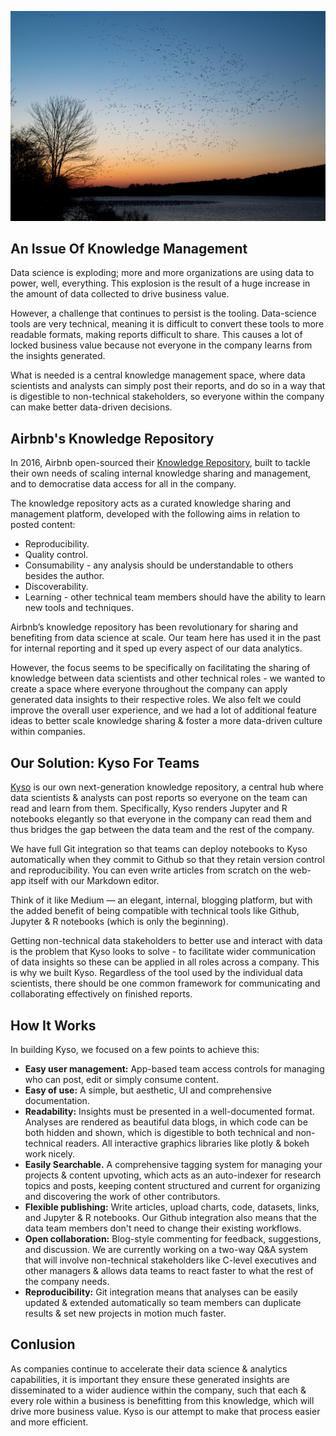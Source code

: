 ![Knowledge Transfer](images/knowledge-repo.png)

## An Issue Of Knowledge Management

Data science is exploding; more and more organizations are using data to power, well, everything. This explosion is the result of a huge increase in the amount of data collected to drive business value.

However, a challenge that continues to persist is the tooling. Data-science tools are very technical, meaning it is difficult to convert these tools to more readable formats, making reports difficult to share. This causes a lot of locked business value because not everyone in the company learns from the insights generated.

What is needed is a central knowledge management space, where data scientists and analysts can simply post their reports, and do so in a way that is digestible to non-technical stakeholders, so everyone within the company can make better data-driven decisions.

## Airbnb's Knowledge Repository

In 2016, Airbnb open-sourced their [Knowledge Repository](https://github.com/airbnb/knowledge-repo), built to tackle their own needs of scaling internal knowledge sharing and management, and to democratise data access for all in the company.

The knowledge repository acts as a curated knowledge sharing and management platform, developed with the following aims in relation to posted content:

- Reproducibility.
- Quality control.
- Consumability - any analysis should be understandable to others besides the author.
- Discoverability.
- Learning - other technical team members should have the ability to learn new tools and techniques.

Airbnb’s knowledge repository has been revolutionary for sharing and benefiting from data science at scale. Our team here has used it in the past for internal reporting and it sped up every aspect of our data analytics. 

However, the focus seems to be specifically on facilitating the sharing of knowledge between data scientists and other technical roles - we wanted to create a space where everyone throughout the company can apply generated data insights to their respective roles. We also felt we could improve the overall user experience, and we had a lot of additional feature ideas to better scale knowledge sharing & foster a more data-driven culture within companies.

## Our Solution: Kyso For Teams

[Kyso](https://kyso.io/) is our own next-generation knowledge repository, a central hub where data scientists & analysts can post reports so everyone on the team can read and learn from them. Specifically, Kyso renders Jupyter and R notebooks elegantly so that everyone in the company can read them and thus bridges the gap between the data team and the rest of the company. 

We have full Git integration so that teams can deploy notebooks to Kyso automatically when they commit to Github so that they retain version control and reproducibility. You can even write articles from scratch on the web-app itself with our Markdown editor. 

Think of it like Medium — an elegant, internal, blogging platform, but with the added benefit of being compatible with technical tools like Github, Jupyter & R notebooks (which is only the beginning). 

Getting non-technical data stakeholders to better use and interact with data is the problem that Kyso looks to solve - to facilitate wider communication of data insights so these can be applied in all roles across a company. This is why we built Kyso. Regardless of the tool used by the individual data scientists, there should be one common framework for communicating and collaborating effectively on finished reports.

## How It Works

In building Kyso, we focused on a few points to achieve this:

- **Easy user management:** App-based team access controls for managing who can post, edit or simply consume content.
- **Easy of use:** A simple, but aesthetic, UI and comprehensive documentation.
- **Readability:** Insights must be presented in a well-documented format. Analyses are rendered as beautiful data blogs, in which code can be both hidden and shown, which is digestible to both technical and non-technical readers. All interactive graphics libraries like plotly & bokeh work nicely.
- **Easily Searchable.** A comprehensive tagging system for managing your projects & content upvoting, which acts as an auto-indexer for research topics and posts, keeping content structured and current for organizing and discovering the work of other contributors.
- **Flexible publishing:** Write articles, upload charts, code, datasets, links, and Jupyter & R notebooks. Our Github integration also means that the data team members don't need to change their existing workflows.
- **Open collaboration:** Blog-style commenting for feedback, suggestions, and discussion. We are currently working on a two-way Q&A system that will involve non-technical stakeholders like C-level executives and other managers & allows data teams to react faster to what the rest of the company needs.
- **Reproducibility:** Git integration means that analyses can be easily updated & extended automatically so team members can duplicate results & set new projects in motion much faster.

## Conlusion

As companies continue to accelerate their data science & analytics capabilities, it is important they ensure these generated insights are disseminated to a wider audience within the company, such that each & every role within a business is benefitting from this knowledge, which will drive more business value. Kyso is our attempt to make that process easier and more efficient.